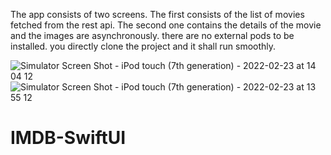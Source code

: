 The app consists of two screens. The first consists of the list of movies fetched from the rest api. The second one contains the details of the movie and the images are asynchronously.
there are no external pods to be installed. you directly clone the project and it shall run smoothly.

![Simulator Screen Shot - iPod touch (7th generation) - 2022-02-23 at 14 04 12](https://user-images.githubusercontent.com/45327215/179384106-d6ea0241-cdc9-497a-8a53-46da5089bb4d.png)
![Simulator Screen Shot - iPod touch (7th generation) - 2022-02-23 at 13 55 12](https://user-images.githubusercontent.com/45327215/179384109-1fb2fddf-5166-4020-9c02-6706ffed581d.png)
# IMDB-SwiftUI

